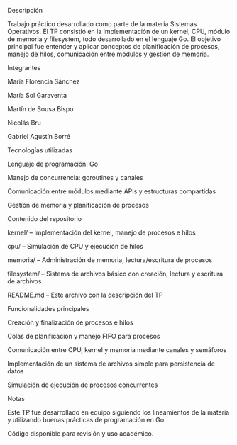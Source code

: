 Descripción

Trabajo práctico desarrollado como parte de la materia Sistemas Operativos. El TP consistió en la implementación de un kernel, CPU, módulo de memoria y filesystem, todo desarrollado en el lenguaje Go. El objetivo principal fue entender y aplicar conceptos de planificación de procesos, manejo de hilos, comunicación entre módulos y gestión de memoria.

Integrantes

María Florencia Sánchez

María Sol Garaventa

Martín de Sousa Bispo 

Nicolás Bru

Gabriel Agustín Borré



Tecnologías utilizadas

Lenguaje de programación: Go

Manejo de concurrencia: goroutines y canales

Comunicación entre módulos mediante APIs y estructuras compartidas

Gestión de memoria y planificación de procesos

Contenido del repositorio

kernel/ – Implementación del kernel, manejo de procesos e hilos

cpu/ – Simulación de CPU y ejecución de hilos

memoria/ – Administración de memoria, lectura/escritura de procesos

filesystem/ – Sistema de archivos básico con creación, lectura y escritura de archivos

README.md – Este archivo con la descripción del TP

Funcionalidades principales

Creación y finalización de procesos e hilos

Colas de planificación y manejo FIFO para procesos

Comunicación entre CPU, kernel y memoria mediante canales y semáforos

Implementación de un sistema de archivos simple para persistencia de datos

Simulación de ejecución de procesos concurrentes

Notas

Este TP fue desarrollado en equipo siguiendo los lineamientos de la materia y utilizando buenas prácticas de programación en Go.

Código disponible para revisión y uso académico.
